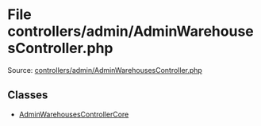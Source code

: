 File controllers/admin/AdminWarehousesController.php
=========

Source: [controllers/admin/AdminWarehousesController.php](https://github.com/PrestaShop/PrestaShop/blob/1.6.1.2/controllers/admin/AdminWarehousesController.php)


Classes
-------

* [AdminWarehousesControllerCore](class.AdminWarehousesControllerCore.md)

